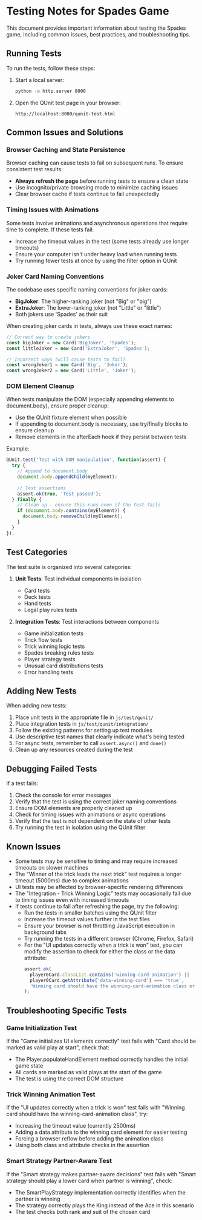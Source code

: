 # Testing Notes for Spades Game

This document provides important information about testing the Spades game, including common issues, best practices, and troubleshooting tips.

## Running Tests

To run the tests, follow these steps:

1. Start a local server:
   ```bash
   python -m http.server 8000
   ```

2. Open the QUnit test page in your browser:
   ```
   http://localhost:8000/qunit-test.html
   ```

## Common Issues and Solutions

### Browser Caching and State Persistence

Browser caching can cause tests to fail on subsequent runs. To ensure consistent test results:

- **Always refresh the page** before running tests to ensure a clean state
- Use incognito/private browsing mode to minimize caching issues
- Clear browser cache if tests continue to fail unexpectedly

### Timing Issues with Animations

Some tests involve animations and asynchronous operations that require time to complete. If these tests fail:

- Increase the timeout values in the test (some tests already use longer timeouts)
- Ensure your computer isn't under heavy load when running tests
- Try running fewer tests at once by using the filter option in QUnit

### Joker Card Naming Conventions

The codebase uses specific naming conventions for joker cards:

- **BigJoker**: The higher-ranking joker (not "Big" or "big")
- **ExtraJoker**: The lower-ranking joker (not "Little" or "little")
- Both jokers use 'Spades' as their suit

When creating joker cards in tests, always use these exact names:

```javascript
// Correct way to create jokers
const bigJoker = new Card('BigJoker', 'Spades');
const littleJoker = new Card('ExtraJoker', 'Spades');

// Incorrect ways (will cause tests to fail)
const wrongJoker1 = new Card('Big', 'Joker');
const wrongJoker2 = new Card('Little', 'Joker');
```

### DOM Element Cleanup

When tests manipulate the DOM (especially appending elements to document.body), ensure proper cleanup:

- Use the QUnit fixture element when possible
- If appending to document.body is necessary, use try/finally blocks to ensure cleanup
- Remove elements in the afterEach hook if they persist between tests

Example:
```javascript
QUnit.test('Test with DOM manipulation', function(assert) {
  try {
    // Append to document.body
    document.body.appendChild(myElement);
    
    // Test assertions
    assert.ok(true, 'Test passed');
  } finally {
    // Clean up - ensure this runs even if the test fails
    if (document.body.contains(myElement)) {
      document.body.removeChild(myElement);
    }
  }
});
```

## Test Categories

The test suite is organized into several categories:

1. **Unit Tests**: Test individual components in isolation
   - Card tests
   - Deck tests
   - Hand tests
   - Legal play rules tests

2. **Integration Tests**: Test interactions between components
   - Game initialization tests
   - Trick flow tests
   - Trick winning logic tests
   - Spades breaking rules tests
   - Player strategy tests
   - Unusual card distributions tests
   - Error handling tests

## Adding New Tests

When adding new tests:

1. Place unit tests in the appropriate file in `js/test/qunit/`
2. Place integration tests in `js/test/qunit/integration/`
3. Follow the existing patterns for setting up test modules
4. Use descriptive test names that clearly indicate what's being tested
5. For async tests, remember to call `assert.async()` and `done()`
6. Clean up any resources created during the test

## Debugging Failed Tests

If a test fails:

1. Check the console for error messages
2. Verify that the test is using the correct joker naming conventions
3. Ensure DOM elements are properly cleaned up
4. Check for timing issues with animations or async operations
5. Verify that the test is not dependent on the state of other tests
6. Try running the test in isolation using the QUnit filter

## Known Issues

- Some tests may be sensitive to timing and may require increased timeouts on slower machines
- The "Winner of the trick leads the next trick" test requires a longer timeout (5000ms) due to complex animations
- UI tests may be affected by browser-specific rendering differences
- The "Integration - Trick Winning Logic" tests may occasionally fail due to timing issues even with increased timeouts
- If tests continue to fail after refreshing the page, try the following:
  - Run the tests in smaller batches using the QUnit filter
  - Increase the timeout values further in the test files
  - Ensure your browser is not throttling JavaScript execution in background tabs
  - Try running the tests in a different browser (Chrome, Firefox, Safari)
  - For the "UI updates correctly when a trick is won" test, you can modify the assertion to check for either the class or the data attribute:
    ```javascript
    assert.ok(
      player0Card.classList.contains('winning-card-animation') || 
      player0Card.getAttribute('data-winning-card') === 'true', 
      'Winning card should have the winning-card-animation class or data-winning-card attribute'
    );
    ```

## Troubleshooting Specific Tests

### Game Initialization Test
If the "Game initializes UI elements correctly" test fails with "Card should be marked as valid play at start", check that:
- The Player.populateHandElement method correctly handles the initial game state
- All cards are marked as valid plays at the start of the game
- The test is using the correct DOM structure

### Trick Winning Animation Test
If the "UI updates correctly when a trick is won" test fails with "Winning card should have the winning-card-animation class", try:
- Increasing the timeout value (currently 2500ms)
- Adding a data attribute to the winning card element for easier testing
- Forcing a browser reflow before adding the animation class
- Using both class and attribute checks in the assertion

### Smart Strategy Partner-Aware Test
If the "Smart strategy makes partner-aware decisions" test fails with "Smart strategy should play a lower card when partner is winning", check:
- The SmartPlayStrategy implementation correctly identifies when the partner is winning
- The strategy correctly plays the King instead of the Ace in this scenario
- The test checks both rank and suit of the chosen card
